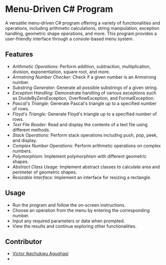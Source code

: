 # Menu-Driven C# Program

A versatile menu-driven C# program offering a variety of functionalities and operations, including arithmetic calculations, string manipulation, exception handling, geometric shape operations, and more. This program provides a user-friendly interface through a console-based menu system.

## Features

- *Arithmetic Operations:* Perform addition, subtraction, multiplication, division, exponentiation, square root, and more.
- *Armstrong Number Checker:* Check if a given number is an Armstrong number.
- *Substring Generator:* Generate all possible substrings of a given string.
- *Exception Handling:* Demonstrate handling of various exceptions such as DivideByZeroException, OverflowException, and FormatException.
- *Pascal's Triangle:* Generate Pascal's triangle up to a specified number of rows.
- *Floyd's Triangle:* Generate Floyd's triangle up to a specified number of rows.
- *Text File Reader:* Read and display the contents of a text file using different methods.
- *Stack Operations:* Perform stack operations including push, pop, peek, and display.
- *Complex Number Operations:* Perform arithmetic operations on complex numbers.
- *Polymorphism:* Implement polymorphism with different geometric shapes.
- *Abstract Class Usage:* Implement abstract classes to calculate area and perimeter of geometric shapes.
- *Resizable Interface:* Implement an interface for resizing a rectangle.

## Usage
- Run the program and follow the on-screen instructions.
- Choose an operation from the menu by entering the corresponding number.
- Input any required parameters or data when prompted.
- View the results and continue exploring other functionalities.

## Contributor

- [Victor Ikechukwu Agughasi](https://github.com/Victor-Ikechukwu)
- []()
